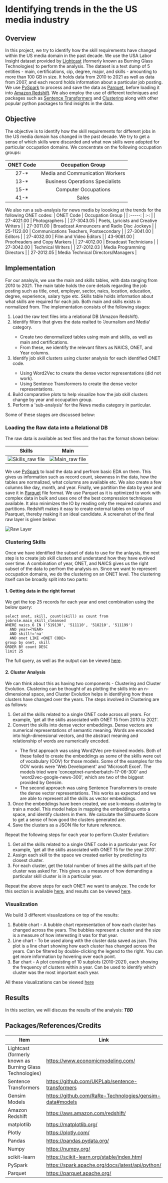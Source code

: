 # Identifying trends in the the US media industry

## Overview
In this project, we try to identify how the skill requirements have changed within the US media domain in the past decade. We use the USA Labor Insight dataset provided by [Lightcast](https://www.economicmodeling.com/) (formerly known as Burning Glass Technologies) to perform the analysis. The dataset is a text dump of 5 entities - main, certifications, cip, degree, major, and skills - amounting to more than 100 GB in size. It holds data from 2010 to 2021 as well as data from 2007, and each record holds information about a particular job posting. We use [PySpark](https://spark.apache.org/docs/latest/api/python/) to process and save the data as [Parquet](https://parquet.apache.org/), before loading it into [Amazon Redshift](https://aws.amazon.com/redshift/). We also employ the use of different techniques and packages such as [Sentence Transformers](https://github.com/UKPLab/sentence-transformers) and [Clustering](https://scikit-learn.org/stable/modules/clustering.html) along with other popular python packages to find insights in the data.

## Objective
The objective is to identify how the skill requirements for different jobs in the US media domain has changed in the past decade. We try to get a sense of which skills were discarded and what new skills were adopted for particular occupation domains. We concentrate on the following occupation groups:

| ONET Code | Occupation Group  |
| :-----: | :-: |
| 27-* | Media and Communication Workers |
| 13-* | Business Operations Specialists |
| 15-* | Computer Occupations |
| 41-* | Sales |

We also run a sub-analysis for news media by loooking at the trends for the following ONET codes:
| ONET Code | Occupation Group  |
| :-----: | :-: |
| 27-4021.00 | Photographers |
| 27-3043.05 | Poets, Lyricists and Creative Writers |
| 27-3011.00 | Broadcast Announcers and Radio Disc Jockeys |
| 25-1122.00 | Communications Teachers, Postsecondary |
| 27-3041.00 | Editors |
| 27-4032.00 | Film and Video Editors |
| 43-9081.00 | Proofreaders and Copy Markers |
| 27-4012.00 | Broadcast Technicians |
| 27-3042.00 | Technical Writers |
| 27-2012.03 | Media Programming Directors |
| 27-2012.05 | Media Technical Directors/Managers |

## Implementation
For our analsyis, we use the main and skills tables, with data ranging from 2010 to 2021. The main table holds the core details regarding the job posting such as title, onet, employer, sector, naics, location, education, degree, experience, salary type etc. Skills table holds information about what skills are required for each job. Both main and skills exists in normalized from. The implementation consists of the following stages:
<ol>
	<li>Load the raw text files into a relational DB (Amazon Redshift).</li>
	<li>Identify filters that gives the data realted to 'Journalism and Media' category.</li>
	<ul>
		<li>Create two denormalized tables using main and skills, as well as main and certifications.</li>
		<li>From these, we identify the relevant filters as NAICS, ONET, and Year columns.</li>
	</ul>
	<li>Identify job skill clusters using cluster analysis for each identified ONET code.</li>
	<ul>
		<li>Using Word2Vec to create the dense vector representations (did not work).</li>
		<li>Using Sentence Transformers to create the dense vector representations.</li>
	</ul>
	<li>Build comparative plots to help visualize how the job skill clusters change by year and occupation group.</li>
	<li>Perform a 'sub-analysis' for the News media category in particular.</li>
</ol>
Some of these stages are discussed below:

### Loading the Raw data into a Relational DB
The raw data is available as text files and the has the format shown below:

Skills             |  Main
:-------------------------:|:-------------------------:
![Skills_raw file](screenshots/skills.png?raw=true "Skills_raw file")  |  ![Main_raw file](screenshots/main.png?raw=true "Main_raw file")

We use [PySpark](https://spark.apache.org/docs/latest/api/python/) to load the data and perfrom basic EDA on them. This gives us information such as record count, skewness in the data, how the tables are normalized, what columns are available etc. We also create a few columns like day, month, and year. Finally, we partition the data by year and save it in [Parquet](https://parquet.apache.org/) file format. We use Parquet as it is optimized to work with complex data in bulk and uses one of the best compression techniques available. It also minimizes the IO by reading only the required columns and partitions. Redshift makes it easy to create external tables on top of Paarquet, thereby making it an ideal candidate. A screenshot of the final raw layer is given below:

![Raw Layer](screenshots/raw%20layer.png?raw=true "Raw Layer")

### Clustering Skills
Once we have identified the subset of data to use for the anlaysis, the next step is to create job skill clusters and understand how they have evolved over time. A combination of year, ONET, and NAICS gives us the right subset of the data to perfrom the analysis on. Since we want to represent occupation domains, we do the clustering on an ONET level. The clustering itself can be broadly split into two parts:

#### 1. Getting data in the right format
We get the top 25 records for each year and onet combination using the below query:
```
select onet, skill, count(skill) as count from jobrole.main_skill_cleansed 
WHERE naics_6 IN ('519130', '511110', '518210', '511199') 
  AND year=<YEAR>
  AND skill!='na' 
  AND onet LIKE <ONET CODE>
group by onet, skill 
ORDER BY count DESC
limit 25
```
The full query, as well as the output can be viewed [here](data/Top%2025%20skills%20\(By%20Year%20and%20ONET%20_%20with%20NAICS%20filter\).xlsx).

#### 2. Cluster Analysis
We can think about this as having two components - Clustering and Cluster Evolution. Clustering can be thought of as plotting the skills into an n-dimensional space, and Cluster Evolution helps in identifying how these clusters have changed over the years. The steps involved in Clustering are as follows:
<ol>
	<li>Get all the skills related to a single ONET code across all years. For example, 'get all the skills associated with ONET 15 from 2010 to 2021'.</li>
	<li>Convert the skills into dense vector embeddings. Dense vectors are numerical representations of semantic meaning. Words are encoded into high-dimensional vectors, and the abstract meaning and relationship of words are numerically encoded.</li>
	<ul>
		<li>The first approach was using Word2Vec pre-trained models. Both of these failed to create the embeddings as some of the skills were out of vocabulary (OOV) for those models. Some of the examples for the OOV words were 'Web Development' and 'Microsoft Excel'. The models tried were 'conceptnet-numberbatch-17-06-300' and 'word2vec-google-news-300', which are two of the biggest provided by Gensim.</li>
		<li>The second approach was using Sentence Transformers to create the dense vector representations. This works as expected and we are able to represent all the skills as vector embeddings.</li>
	</ul>
	<li>Once the embeddings have been created, we use k-means clustering to train a model. This model helps in mapping the embeddings onto a space, and identify clusters in them. We calculate the Silhouette Score to get a sense of how good the clusters generated are.</li>
	<li>Save the clusters as a JSON file for future reference.</li>
</ol>
Repeat the following steps for each year to perform Cluster Evolution:
<ol>
	<li>Get all the skills related to a single ONET code in a particular year. For example, 'get all the skills associated with ONET 15 for the year 2010'.</li>
	<li>Assign each skill to the space we created earlier by predicting its closest cluster.</li>
	<li>For each cluster, get the total number of times all the skills part of the cluster was asked for. This gives us a measure of how demanding a particular skill cluster is in a particular year.</li>
</ol>

Repeat the above steps for each ONET we want to analyze. The code for this section is available [here](code/Skill%20Trend%20Analysis.ipynb), and results can be viewed [here](https://github.com/jacobceles/skill-analysis-media-domain/tree/main/results/).

### Visualization
We build 3 different visualizations on top of the results:
<ol>
	<li>Bubble chart - A bubble chart representation of how each cluster has changed across the years. The bubbles represent a cluster and the size is a measure of how interesting it was for that year.</li>
	<li>Line chart - To be used along with the cluster data saved as json. This plot is a line chart showing how each cluster has changed across the years. Can be filtered by double-clicking the legend to the right. You can get more information by hovering over each point.</li>
	<li>Bar chart - A plot consisting of 10 subplots (2010-2021), each showing the frequency of clusters within a year. Can be used to identify which cluster was the most important each year.</li>
</ol>

All these visualizations can be viewed [here](https://github.com/jacobceles/skill-analysis-media-domain/tree/main/results/)

## Results
In this section, we will discuss the results of the analysis:
***TBD***

## Packages/References/Credits
Item | Link
--- | ---
Lightcast (formerly known as Burning Glass Technologies) | https://www.economicmodeling.com/
Sentence Transformers | https://github.com/UKPLab/sentence-transformers
Gensim Models | https://github.com/RaRe-Technologies/gensim-data#models
Amazon Redshift | https://aws.amazon.com/redshift/
matplotlib | https://matplotlib.org/
Plotly | https://plotly.com/
Pandas | https://pandas.pydata.org/
Numpy | https://numpy.org/
scikit-learn | https://scikit-learn.org/stable/index.html
PySpark | https://spark.apache.org/docs/latest/api/python/
Parquet | https://parquet.apache.org/